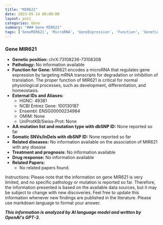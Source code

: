 ```yaml
---
title: "MIR621"
date: 2023-05-14 00:00:00
layout: post
categories: Gene
summary: "### Gene MIR621"
tags: ['GeneMIR621', 'MicroRNA', 'GeneExpression', 'Function', 'GeneticPosition', 'Aliases', 'RelatedDiseases', 'DrugResponse']
---
```


### Gene MIR621

- **Genetic position:** chrX:73108236-73108308
- **Pathology:** No information available
- **Function for Gene:** MIR621 encodes a microRNA that regulates gene expression by targeting mRNA transcripts for degradation or inhibition of translation. The proper function of MIR621 is critical for normal physiological processes, such as development, differentiation, and homeostasis.
- **External IDs and Aliases:**
  - HGNC: 49381
  - NCBI Entrez Gene: 100130187
  - Ensembl: ENSG00000234984
  - OMIM: None
  - UniProtKB/Swiss-Prot: None
- **AA mutation list and mutation type with dbSNP ID:** None reported so far
- **Somatic SNVs/InDels with dbSNP ID:** None reported so far
- **Related diseases:** No information available on the association of MIR621 with any disease
- **Treatment and prognosis:** No information available
- **Drug response:** No information available
- **Related Papers:**
  - No related papers found. 
  
Instructions:
Please note that the information on gene MIR621 is very limited, and no specific pathology or mutation is reported so far. Therefore, the information presented is based on the available data sources, but it may be subject to change with new discoveries. Feel free to update this information whenever new findings are published in the literature. Please use markdown language to format your answer.

**_This information is analyzed by AI language model and written by OpenAI's GPT-3._**